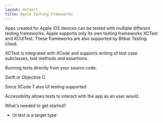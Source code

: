 ```yaml
---
layout: default
title: Apple Testing Frameworks
---
```



Apps created for Apple iOS devices can be tested with multiple different testing frameworks. Apple supports only its own testing frameworks XCTest and XCUITest. These frameworks are also supported by Bitbar Testing cloud.

XCTest is integrated with XCode and supports writing of test case subclasses, test methods and assertions.

Running tests directly from your source code.

Swift or Objective C

Since XCode 7 also UI testing supported

Accessibility allows tests to interact with the app as an user would.

What's needed to get started?

  * UI test is a target type

 